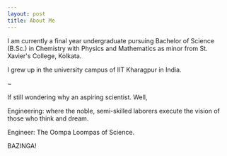 ```yaml
---
layout: post
title: About Me
---
```


I am currently a final year undergraduate pursuing Bachelor of Science (B.Sc.) in Chemistry with Physics and Mathematics as minor from St. Xavier's College, Kolkata.

I grew up in the university campus of IIT Kharagpur in India.

~

If still wondering why an aspiring scientist. Well,

Engineering: where the noble, semi-skilled laborers execute the vision of those who think and dream.

Engineer: The Oompa Loompas of Science.

BAZINGA!

